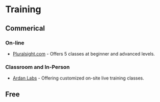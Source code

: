 # Training

## Commerical

### On-line

* [Pluralsight.com](http://www.pluralsight.com/tag/golang) - Offers 5 classes at beginner and advanced levels.

### Classroom and In-Person

* [Ardan Labs](https://www.ardanlabs.com/) - Offering customized on-site live training classes.

## Free
